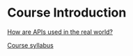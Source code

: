 # Course Introduction

[How are APIs used in the real world?](Course%20Introduction%20f5de9d833f9445eaaddd33c04175a3a1/How%20are%20APIs%20used%20in%20the%20real%20world%2074924bdfb24d43ff975c0eb4c2c52bf0.md)

[Course syllabus](Course%20Introduction%20f5de9d833f9445eaaddd33c04175a3a1/Course%20syllabus%20ac4a0fc213c04cbe9d8c51b3514160d6.md)